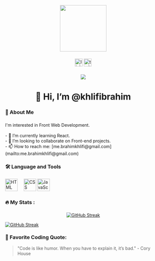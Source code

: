 <div align="center">
  <img height="150" src="https://avatars.githubusercontent.com/u/141354983?v=4"  />
</div>

###

<div align="center">
  <img src="https://avatars.githubusercontent.com/u/141354983?v=4" height="25" alt="linkedin logo"  />
  <img src="https://avatars.githubusercontent.com/u/141354983?v=4" height="25" alt="twitter logo"  />
</div>

###

<div align="center">
  <img src="https://visitor-badge.laobi.icu/badge?page_id=khlifibrahim.khlifibrahim"  />
</div>

###

<h1 align="center">👋 Hi, I’m @khlifibrahim</h1>

###

<h3 align="left">👀 About Me</h3>

###

<p align="left">
  I'm interested in Front Web Development.<br><br>
  - 🌱 I’m currently learning React.<br>
  - 💞️ I’m looking to collaborate on Front-end projects.<br>
  - 📫 How to reach me: [me.brahimkhlifi@gmail.com](mailto:me.brahimkhlifi@gmail.com)
</p>

###

<h3 align="left">🛠 Language and Tools</h3>

###

<div align="left">
  <img src="https://cdn.jsdelivr.net/gh/devicons/devicon/icons/html5/html5-plain-wordmark.svg" height="40" alt="HTML logo"  />
  <img width="12" />
  <img src="https://cdn.jsdelivr.net/gh/devicons/devicon/icons/css3/css3-plain-wordmark.svg" height="40" alt="CSS logo"  />
  <img src="https://cdn.jsdelivr.net/gh/devicons/devicon/icons/javascript/javascript-plain.svg" height="40" alt="JavaScript logo"  />

  <!-- Add more language/tool logos as needed -->
</div>

###

<h3 align="left">🔥 My Stats :</h3>

###

<div align="center">
<a href="https://git.io/streak-stats"><img src="https://streak-stats.demolab.com?user=khlifibrahim&theme=modern-lilac2&hide_border=true&date_format=M%20j%5B%2C%20Y%5D&exclude_days=Mon" alt="GitHub Streak" /></a>
</div>

[![GitHub Streak](https://streak-stats.demolab.com?user=khlifibrahim&theme=youtube-dark&hide_border=true&mode=weekly&background=19090914)](https://git.io/streak-stats)

###

<h3 align="left">🚀 Favorite Coding Quote:</h3>

<blockquote>
  "Code is like humor. When you have to explain it, it’s bad." - Cory House
</blockquote>


